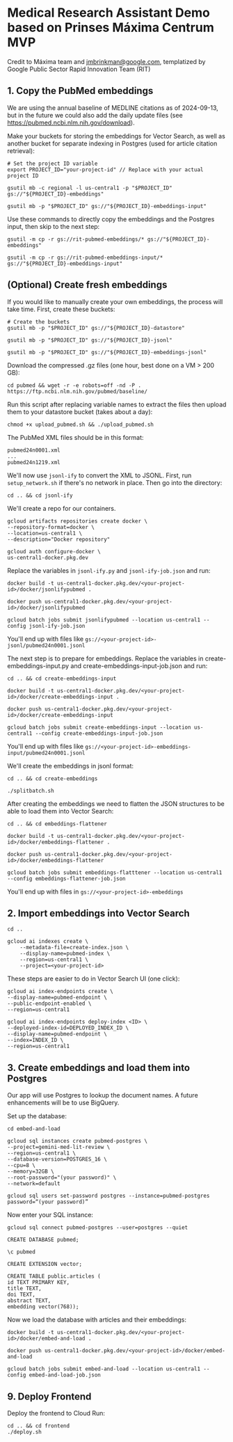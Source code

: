 # Medical Research Assistant Demo based on Prinses Máxima Centrum MVP

Credit to Máxima team and jmbrinkman@google.com, templatized by Google Public Sector Rapid Innovation Team (RIT)

## 1. Copy the PubMed embeddings
We are using the annual baseline of MEDLINE citations as of 2024-09-13, but in the future we could also add the daily update files (see https://pubmed.ncbi.nlm.nih.gov/download).

Make your buckets for storing the embeddings for Vector Search, as well as another bucket for separate indexing in Postgres (used for article citation retrieval):

    # Set the project ID variable
    export PROJECT_ID="your-project-id" // Replace with your actual project ID

    gsutil mb -c regional -l us-central1 -p "$PROJECT_ID" gs://"${PROJECT_ID}-embeddings"

    gsutil mb -p "$PROJECT_ID" gs://"${PROJECT_ID}-embeddings-input" 

Use these commands to directly copy the embeddings and the Postgres input, then skip to the next step:

    gsutil -m cp -r gs://rit-pubmed-embeddings/* gs://"${PROJECT_ID}-embeddings"

    gsutil -m cp -r gs://rit-pubmed-embeddings-input/* gs://"${PROJECT_ID}-embeddings-input"

## (Optional) Create fresh embeddings
If you would like to manually create your own embeddings, the process will take time. First, create these buckets:

    # Create the buckets
    gsutil mb -p "$PROJECT_ID" gs://"${PROJECT_ID}-datastore" 

    gsutil mb -p "$PROJECT_ID" gs://"${PROJECT_ID}-jsonl"

    gsutil mb -p "$PROJECT_ID" gs://"${PROJECT_ID}-embeddings-jsonl"

Download the compressed .gz files (one hour, best done on a VM > 200 GB):

    cd pubmed && wget -r -e robots=off -nd -P . https://ftp.ncbi.nlm.nih.gov/pubmed/baseline/

Run this script after replacing variable names to extract the files then upload them to your datastore bucket (takes about a day):

    chmod +x upload_pubmed.sh && ./upload_pubmed.sh

The PubMed XML files should be in this format:

    pubmed24n0001.xml
    ...
    pubmed24n1219.xml

We'll now use `jsonl-ify` to convert the XML to JSONL. First, run `setup_network.sh` if there's no network in place. Then go into the directory:

    cd .. && cd jsonl-ify

We'll create a repo for our containers.

    gcloud artifacts repositories create docker \
    --repository-format=docker \
    --location=us-central1 \
    --description="Docker repository"

    gcloud auth configure-docker \
    us-central1-docker.pkg.dev

 Replace the variables in `jsonl-ify.py` and `jsonl-ify-job.json` and run:

    docker build -t us-central1-docker.pkg.dev/<your-project-id>/docker/jsonlifypubmed .

    docker push us-central1-docker.pkg.dev/<your-project-id>/docker/jsonlifypubmed

    gcloud batch jobs submit jsonlifypubmed --location us-central1 --config jsonl-ify-job.json

You'll end up with files like `gs://<your-project-id>-jsonl/pubmed24n0001.jsonl`

The next step is to prepare for embeddings. Replace the variables in create-embeddings-input.py and create-embeddings-input-job.json and run:

    cd .. && cd create-embeddings-input

    docker build -t us-central1-docker.pkg.dev/<your-project-id>/docker/create-embeddings-input .

    docker push us-central1-docker.pkg.dev/<your-project-id>/docker/create-embeddings-input

    gcloud batch jobs submit create-embeddings-input --location us-central1 --config create-embeddings-input-job.json

You'll end up with files like `gs://<your-project-id>-embeddings-input/pubmed24n0001.jsonl`

We'll create the embeddings in jsonl format:

    cd .. && cd create-embeddings
    
    ./splitbatch.sh

After creating the embeddings we need to flatten the JSON structures to be able to load them into Vector Search:

    cd .. && cd embeddings-flattener

    docker build -t us-central1-docker.pkg.dev/<your-project-id>/docker/embeddings-flattener .

    docker push us-central1-docker.pkg.dev/<your-project-id>/docker/embeddings-flattener

    gcloud batch jobs submit embeddings-flatttener --location us-central1 --config embeddings-flattener-job.json

You'll end up with files in `gs://<your-project-id>-embeddings`

## 2. Import embeddings into Vector Search

    cd ..
    
    gcloud ai indexes create \
        --metadata-file=create-index.json \
        --display-name=pubmed-index \
        --region=us-central1 \
        --project=<your-project-id>

These steps are easier to do in Vector Search UI (one click):

    gcloud ai index-endpoints create \
    --display-name=pubmed-endpoint \
    --public-endpoint-enabled \
    --region=us-central1

    gcloud ai index-endpoints deploy-index <ID> \
    --deployed-index-id=DEPLOYED_INDEX_ID \
    --display-name=pubmed-endpoint \
    --index=INDEX_ID \
    --region=us-central1

## 3. Create embeddings and load them into Postgres
Our app will use Postgres to lookup the document names. A future enhancements will be to use BigQuery.

Set up the database:

    cd embed-and-load

    gcloud sql instances create pubmed-postgres \
    --project=gemini-med-lit-review \
    --region=us-central1 \
    --database-version=POSTGRES_16 \
    --cpu=8 \
    --memory=32GB \
    --root-password="(your password)" \
    --network=default

    gcloud sql users set-password postgres --instance=pubmed-postgres password=“(your password)”

Now enter your SQL instance:

    gcloud sql connect pubmed-postgres --user=postgres --quiet

    CREATE DATABASE pubmed;

    \c pubmed

    CREATE EXTENSION vector;

    CREATE TABLE public.articles (
    id TEXT PRIMARY KEY,
    title TEXT,
    doi TEXT,
    abstract TEXT,
    embedding vector(768));

Now we load the database with articles and their embeddings:

    docker build -t us-central1-docker.pkg.dev/<your-project-id>/docker/embed-and-load .

    docker push us-central1-docker.pkg.dev/<your-project-id>/docker/embed-and-load

    gcloud batch jobs submit embed-and-load --location us-central1 --config embed-and-load-job.json

## 9. Deploy Frontend
Deploy the frontend to Cloud Run:

    cd .. && cd frontend
    ./deploy.sh
